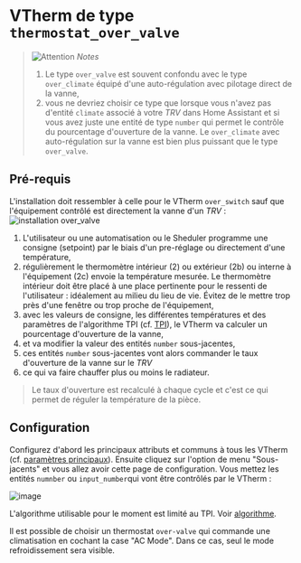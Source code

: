 # VTherm de type `thermostat_over_valve`

> ![Attention](images/tips.png) _*Notes*_
> 1. Le type `over_valve` est souvent confondu avec le type `over_climate` équipé d'une auto-régulation avec pilotage direct de la vanne,
> 2. vous ne devriez choisir ce type que lorsque vous n'avez pas d'entité `climate` associé à votre _TRV_ dans Home Assistant et si vous avez juste une entité de type `number` qui permet le contrôle du pourcentage d'ouverture de la vanne. Le `over_climate` avec auto-régulation sur la vanne est bien plus puissant que le type `over_valve`.


## Pré-requis

L'installation doit ressembler à celle pour le VTherm `over_switch` sauf que l'équipement contrôlé est directement la vanne d'un _TRV_  :
![installation `over_valve`](images/over-valve-schema.png)

1. L'utilisateur ou une automatisation ou le Sheduler programme une consigne (setpoint) par le biais d'un pre-réglage ou directement d'une température,
2. régulièrement le thermomètre intérieur (2) ou extérieur (2b) ou interne à l'équipement (2c) envoie la température mesurée. Le thermomètre intérieur doit être placé à une place pertinente pour le ressenti de l'utilisateur : idéalement au milieu du lieu de vie. Évitez de le mettre trop près d'une fenêtre ou trop proche de l'équipement,
3. avec les valeurs de consigne, les différentes températures et des paramètres de l'algorithme TPI (cf. [TPI](algorithms.md#lalgorithme-tpi)), le VTherm va calculer un pourcentage d'ouverture de la vanne,
4. et va modifier la valeur des entités `number` sous-jacentes,
5. ces entités `number` sous-jacentes vont alors commander le taux d'ouverture de la vanne sur le _TRV_
6. ce qui va faire chauffer plus ou moins le radiateur.

> Le taux d'ouverture est recalculé à chaque cycle et c'est ce qui permet de réguler la température de la pièce.


## Configuration

Configurez d'abord les principaux attributs  et communs à tous les VTherm (cf. [paramètres principaux](base-attributes.md)).
Ensuite cliquez sur l'option de menu "Sous-jacents" et vous allez avoir cette page de configuration. Vous mettez les entités `numnber` ou `input_number`qui vont être contrôlés par le VTherm :

![image](images/config-linked-entity3.png)

L'algorithme utilisable pour le moment est limité au TPI. Voir [algorithme](#algorithme).

Il est possible de choisir un thermostat `over-valve` qui commande une climatisation en cochant la case "AC Mode". Dans ce cas, seul le mode refroidissement sera visible.

